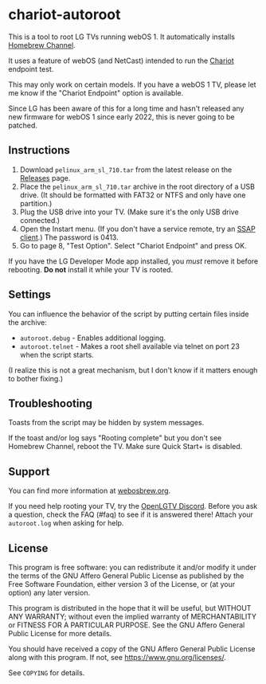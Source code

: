 # chariot-autoroot

This is a tool to root LG TVs running webOS 1. It automatically installs
[Homebrew Channel](https://github.com/webosbrew/webos-homebrew-channel).

It uses a feature of webOS (and NetCast) intended to run the
[Chariot](https://www.keysight.com/us/en/products/network-test/performance-monitoring/ixchariot.html)
endpoint test.

This may only work on certain models. If you have a webOS 1 TV, please let me
know if the "Chariot Endpoint" option is available.

Since LG has been aware of this for a long time and hasn't released any
new firmware for webOS 1 since early 2022, this is never going to be patched.

## Instructions

1. Download `pelinux_arm_sl_710.tar` from the latest release on the
   [Releases](https://github.com/throwaway96/chariot-autoroot/releases)
   page.
2. Place the `pelinux_arm_sl_710.tar` archive in the root directory of a
   USB drive. (It should be formatted with FAT32 or NTFS and only have
   one partition.)
3. Plug the USB drive into your TV. (Make sure it's the only USB drive
   connected.)
4. Open the Instart menu. (If you don't have a service remote, try an
   [SSAP client](https://github.com/throwaway96/webos-ssap-web).)
   The password is 0413.
5. Go to page 8, "Test Option". Select "Chariot Endpoint" and press OK.

If you have the LG Developer Mode app installed, you *must* remove it before
rebooting. **Do not** install it while your TV is rooted.

## Settings

You can influence the behavior of the script by putting certain files inside
the archive:

* `autoroot.debug` - Enables additional logging.
* `autoroot.telnet` - Makes a root shell available via telnet on port 23 when
  the script starts.

(I realize this is not a great mechanism, but I don't know if it matters
enough to bother fixing.)

## Troubleshooting

Toasts from the script may be hidden by system messages.

If the toast and/or log says "Rooting complete" but you don't see Homebrew
Channel, reboot the TV. Make sure Quick Start+ is disabled.

## Support

You can find more information at [webosbrew.org](https://www.webosbrew.org/).

If you need help rooting your TV, try the
[OpenLGTV Discord](https://discord.gg/hXMHAgJC5R). Before you ask a question,
check the FAQ (#faq) to see if it is answered there! Attach your `autoroot.log`
when asking for help.

## License

This program is free software: you can redistribute it and/or modify it under
the terms of the GNU Affero General Public License as published by the Free
Software Foundation, either version 3 of the License, or (at your option) any
later version.

This program is distributed in the hope that it will be useful, but WITHOUT ANY
WARRANTY; without even the implied warranty of MERCHANTABILITY or FITNESS FOR A
PARTICULAR PURPOSE. See the GNU Affero General Public License for more details.

You should have received a copy of the GNU Affero General Public License along
with this program. If not, see <https://www.gnu.org/licenses/>.

See `COPYING` for details.
